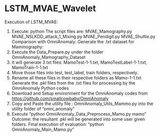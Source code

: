 # LSTM_MVAE_Wavelet
Execution of LSTM_MVAE:
1.	Execute: python <Name of the script file>
The script files are: MVAE_Mamography.py
		      MVAE_NSLKDD_attack_1_Mixing.py
		      MVAE_Pendigit.py
		      MVAE_Shuttle.py
Comparison with OmniAnomaly:
Generate the .txt dataset for Mammography:
1.	Execute the Data_Prepare.py under the folder OmniAnomaly_Mamography_Dataset
2.	It will generate 3 txt files: MamoTest-1-1.txt, MamoTestLabel-1-1.txt, MamoTrain-1-1.txt
3.	Move those files into test, test_label, train folders, respectively.
4.	Rename all these files in their respective folders as Mamo-1-1.txt
Generate the .pkl files from the .txt files for processing by the OmniAnomaly Python codes 
1.	Download and Setup environment for the OmniAnomaly codes from https://github.com/smallcowbaby/OmniAnomaly
2.	Copy and Paste the utility file : OmniAnomaly_Utils_Mammo.py into the utility folder of “omni_anomaly” 
3.	Execute “python OmniAnomaly_Data_Preprocess_Mamo.py mamo”
Outcome: the resultant .pkl will be generated into some user given folders.
Final execution of evaluation: “python OmniAnomaly_Main_Mamo.py” 

